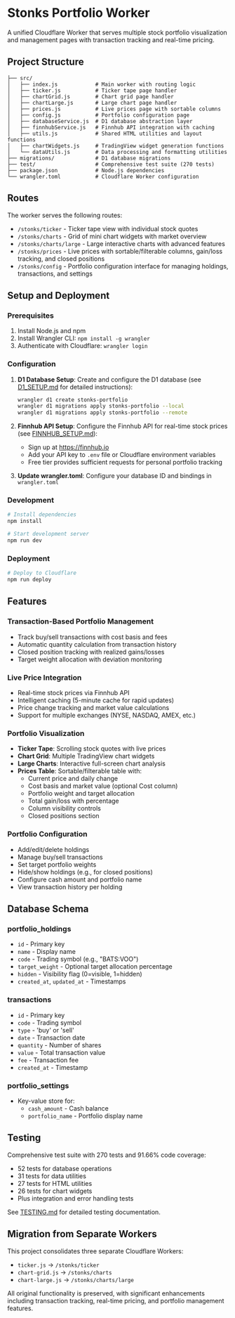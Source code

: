 # Stonks Portfolio Worker

A unified Cloudflare Worker that serves multiple stock portfolio visualization and management pages with transaction tracking and real-time pricing.

## Project Structure

```
├── src/
│   ├── index.js            # Main worker with routing logic
│   ├── ticker.js           # Ticker tape page handler
│   ├── chartGrid.js        # Chart grid page handler
│   ├── chartLarge.js       # Large chart page handler
│   ├── prices.js           # Live prices page with sortable columns
│   ├── config.js           # Portfolio configuration page
│   ├── databaseService.js  # D1 database abstraction layer
│   ├── finnhubService.js   # Finnhub API integration with caching
│   ├── utils.js            # Shared HTML utilities and layout functions
│   ├── chartWidgets.js     # TradingView widget generation functions
│   └── dataUtils.js        # Data processing and formatting utilities
├── migrations/             # D1 database migrations
├── test/                   # Comprehensive test suite (270 tests)
├── package.json            # Node.js dependencies
└── wrangler.toml           # Cloudflare Worker configuration
```

## Routes

The worker serves the following routes:

- `/stonks/ticker` - Ticker tape view with individual stock quotes
- `/stonks/charts` - Grid of mini chart widgets with market overview
- `/stonks/charts/large` - Large interactive charts with advanced features
- `/stonks/prices` - Live prices with sortable/filterable columns, gain/loss tracking, and closed positions
- `/stonks/config` - Portfolio configuration interface for managing holdings, transactions, and settings

## Setup and Deployment

### Prerequisites

1. Install Node.js and npm
2. Install Wrangler CLI: `npm install -g wrangler`
3. Authenticate with Cloudflare: `wrangler login`

### Configuration

1. **D1 Database Setup**: Create and configure the D1 database (see [D1_SETUP.md](D1_SETUP.md) for detailed instructions):
   ```bash
   wrangler d1 create stonks-portfolio
   wrangler d1 migrations apply stonks-portfolio --local
   wrangler d1 migrations apply stonks-portfolio --remote
   ```

2. **Finnhub API Setup**: Configure the Finnhub API for real-time stock prices (see [FINNHUB_SETUP.md](FINNHUB_SETUP.md)):
   - Sign up at https://finnhub.io
   - Add your API key to `.env` file or Cloudflare environment variables
   - Free tier provides sufficient requests for personal portfolio tracking

3. **Update wrangler.toml**: Configure your database ID and bindings in `wrangler.toml`

### Development

```bash
# Install dependencies
npm install

# Start development server
npm run dev
```

### Deployment

```bash
# Deploy to Cloudflare
npm run deploy
```

## Features

### Transaction-Based Portfolio Management
- Track buy/sell transactions with cost basis and fees
- Automatic quantity calculation from transaction history
- Closed position tracking with realized gains/losses
- Target weight allocation with deviation monitoring

### Live Price Integration
- Real-time stock prices via Finnhub API
- Intelligent caching (5-minute cache for rapid updates)
- Price change tracking and market value calculations
- Support for multiple exchanges (NYSE, NASDAQ, AMEX, etc.)

### Portfolio Visualization
- **Ticker Tape**: Scrolling stock quotes with live prices
- **Chart Grid**: Multiple TradingView chart widgets
- **Large Charts**: Interactive full-screen chart analysis
- **Prices Table**: Sortable/filterable table with:
  - Current price and daily change
  - Cost basis and market value (optional Cost column)
  - Portfolio weight and target allocation
  - Total gain/loss with percentage
  - Column visibility controls
  - Closed positions section

### Portfolio Configuration
- Add/edit/delete holdings
- Manage buy/sell transactions
- Set target portfolio weights
- Hide/show holdings (e.g., for closed positions)
- Configure cash amount and portfolio name
- View transaction history per holding

## Database Schema

### portfolio_holdings
- `id` - Primary key
- `name` - Display name
- `code` - Trading symbol (e.g., "BATS:VOO")
- `target_weight` - Optional target allocation percentage
- `hidden` - Visibility flag (0=visible, 1=hidden)
- `created_at`, `updated_at` - Timestamps

### transactions
- `id` - Primary key
- `code` - Trading symbol
- `type` - 'buy' or 'sell'
- `date` - Transaction date
- `quantity` - Number of shares
- `value` - Total transaction value
- `fee` - Transaction fee
- `created_at` - Timestamp

### portfolio_settings
- Key-value store for:
  - `cash_amount` - Cash balance
  - `portfolio_name` - Portfolio display name

## Testing

Comprehensive test suite with 270 tests and 91.66% code coverage:
- 52 tests for database operations
- 31 tests for data utilities
- 27 tests for HTML utilities
- 26 tests for chart widgets
- Plus integration and error handling tests

See [TESTING.md](TESTING.md) for detailed testing documentation.

## Migration from Separate Workers

This project consolidates three separate Cloudflare Workers:
- `ticker.js` → `/stonks/ticker`
- `chart-grid.js` → `/stonks/charts`  
- `chart-large.js` → `/stonks/charts/large`

All original functionality is preserved, with significant enhancements including transaction tracking, real-time pricing, and portfolio management features.
